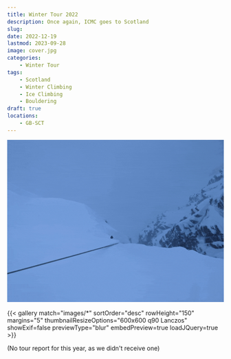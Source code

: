 ```yaml
---
title: Winter Tour 2022
description: Once again, ICMC goes to Scotland
slug: 
date: 2022-12-19
lastmod: 2023-09-28
image: cover.jpg
categories:
    - Winter Tour
tags:
    - Scotland
    - Winter Climbing
    - Ice Climbing
    - Bouldering
draft: true
locations:
    - GB-SCT
---
```



![Topping out to safety](ezgif-2-eb98ce3e12.gif)

{{< gallery match="images/*" sortOrder="desc" rowHeight="150" margins="5" thumbnailResizeOptions="600x600 q90 Lanczos" showExif=false previewType="blur" embedPreview=true loadJQuery=true >}}

(No tour report for this year, as we didn't receive one)
